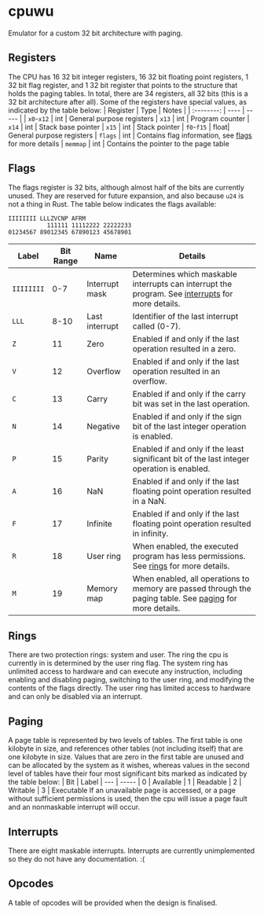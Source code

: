 # cpuwu
Emulator for a custom 32 bit architecture with paging.

## Registers
The CPU has 16 32 bit integer registers, 16 32 bit floating point registers, 1 32 bit flag register, and 1 32 bit register that points to the structure that holds the paging tables. In total, there are 34 registers, all 32 bits (this is a 32 bit architecture after all). Some of the registers have special values, as indicated by the table below:
| Register   | Type | Notes |
| :--------: | ---- | ----- |
| `x0`-`x12` | int  | General purpose registers
| `x13`      | int  | Program counter
| `x14`      | int  | Stack base pointer
| `x15`      | int  | Stack pointer
| `f0`-`f15` | float| General purpose registers
| `flags`    | int  | Contains flag information, see [flags](#flags) for more details
| `memmap`   | int  | Contains the pointer to the page table

## Flags
The flags register is 32 bits, although almost half of the bits are currently unused. They are reserved for future expansion, and also because `u24` is not a thing in Rust. The table below indicates the flags available:
```
IIIIIIII LLLZVCNP AFRM
           111111 11112222 22222233
01234567 89012345 67890123 45678901
```
| Label      | Bit Range | Name           | Details
| ---------- | --------- | -------------- | -------
| `IIIIIIII` | 0-7       | Interrupt mask | Determines which maskable interrupts can interrupt the program. See [interrupts](#interrupts) for more details.
| `LLL`      | 8-10      | Last interrupt | Identifier of the last interrupt called (0-7).
| `Z`        | 11        | Zero           | Enabled if and only if the last operation resulted in a zero.
| `V`        | 12        | Overflow       | Enabled if and only if the last operation resulted in an overflow.
| `C`        | 13        | Carry          | Enabled if and only if the carry bit was set in the last operation. 
| `N`        | 14        | Negative       | Enabled if and only if the sign bit of the last integer operation is enabled.
| `P`        | 15        | Parity         | Enabled if and only if the least significant bit of the last integer operation is enabled.
| `A`        | 16        | NaN            | Enabled if and only if the last floating point operation resulted in a NaN.
| `F`        | 17        | Infinite       | Enabled if and only if the last floating point operation resulted in infinity.
| `R`        | 18        | User ring      | When enabled, the executed program has less permissions. See [rings](#rings) for more details.
| `M`        | 19        | Memory map     | When enabled, all operations to memory are passed through the paging table. See [paging](#paging) for more details.

## Rings
There are two protection rings: system and user. The ring the cpu is currently in is determined by the user ring flag. The system ring has unlimited access to hardware and can execute any instruction, including enabling and disabling paging, switching to the user ring, and modifying the contents of the flags directly. The user ring has limited access to hardware and can only be disabled via an interrupt.

## Paging
A page table is represented by two levels of tables. The first table is one kilobyte in size, and references other tables (not including itself) that are one kilobyte in size. Values that are zero in the first table are unused and can be allocated by the system as it wishes, whereas values in the second level of tables have their four most significant bits marked as indicated by the table below:
| Bit | Label
| --- | -----
| 0   | Available
| 1   | Readable
| 2   | Writable
| 3   | Executable
If an unavailable page is accessed, or a page without sufficient permissions is used, then the cpu will issue a page fault and an nonmaskable interrupt will occur.

## Interrupts
There are eight maskable interrupts. Interrupts are currently unimplemented so they do not have any documentation. :(

## Opcodes
A table of opcodes will be provided when the design is finalised.
